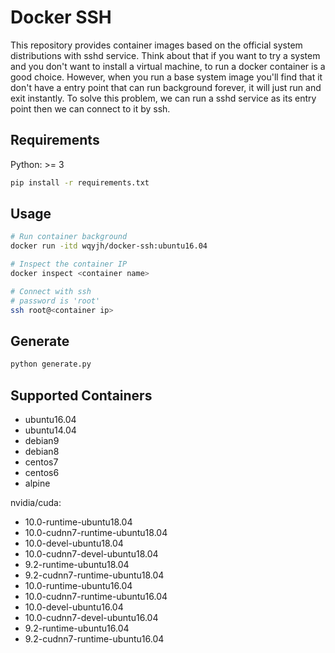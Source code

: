 # Docker SSH

This repository provides container images based on the official system distributions
with sshd service.
Think about that if you want to try a system and you don't want to install a virtual
machine, to run a docker container is a good choice.
However, when you run a base system image you'll find that it don't have a entry point
that can run background forever, it will just run and exit instantly.
To solve this problem, we can run a sshd service as its entry point
then we can connect to it by ssh.

## Requirements

Python: >= 3

```bash
pip install -r requirements.txt
```

## Usage

```bash
# Run container background
docker run -itd wqyjh/docker-ssh:ubuntu16.04

# Inspect the container IP
docker inspect <container name>

# Connect with ssh
# password is 'root'
ssh root@<container ip>
```

## Generate

```bash
python generate.py
```

## Supported Containers

- ubuntu16.04
- ubuntu14.04
- debian9
- debian8
- centos7
- centos6
- alpine

nvidia/cuda:
- 10.0-runtime-ubuntu18.04
- 10.0-cudnn7-runtime-ubuntu18.04
- 10.0-devel-ubuntu18.04
- 10.0-cudnn7-devel-ubuntu18.04
- 9.2-runtime-ubuntu18.04
- 9.2-cudnn7-runtime-ubuntu18.04
- 10.0-runtime-ubuntu16.04
- 10.0-cudnn7-runtime-ubuntu16.04
- 10.0-devel-ubuntu16.04
- 10.0-cudnn7-devel-ubuntu16.04
- 9.2-runtime-ubuntu16.04
- 9.2-cudnn7-runtime-ubuntu16.04
